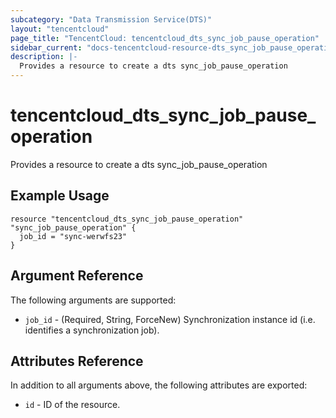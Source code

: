 ```yaml
---
subcategory: "Data Transmission Service(DTS)"
layout: "tencentcloud"
page_title: "TencentCloud: tencentcloud_dts_sync_job_pause_operation"
sidebar_current: "docs-tencentcloud-resource-dts_sync_job_pause_operation"
description: |-
  Provides a resource to create a dts sync_job_pause_operation
---
```


# tencentcloud_dts_sync_job_pause_operation

Provides a resource to create a dts sync_job_pause_operation

## Example Usage

```hcl
resource "tencentcloud_dts_sync_job_pause_operation" "sync_job_pause_operation" {
  job_id = "sync-werwfs23"
}
```

## Argument Reference

The following arguments are supported:

* `job_id` - (Required, String, ForceNew) Synchronization instance id (i.e. identifies a synchronization job).

## Attributes Reference

In addition to all arguments above, the following attributes are exported:

* `id` - ID of the resource.




